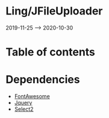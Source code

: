 Ling/JFileUploader
================
2019-11-25 --> 2020-10-30




Table of contents
===========



Dependencies
============
- [FontAwesome](https://github.com/lingtalfi/FontAwesome)
- [Jquery](https://github.com/lingtalfi/Jquery)
- [Select2](https://github.com/lingtalfi/Select2)


